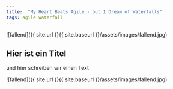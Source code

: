 ```yaml
---
title:  "My Heart Beats Agile - but I Dream of Waterfalls"
tags: agile waterfall
---
```


![fallend]({{ site.url }}{{ site.baseurl }}/assets/images/fallend.jpg)

## Hier ist ein Titel 
und hier schreiben wir einen Text 

![fallend]({{ site.url }}{{ site.baseurl }}/assets/images/fallend.jpg)
